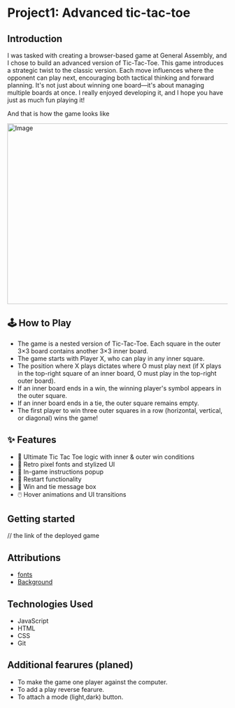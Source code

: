 # Project1: Advanced tic-tac-toe

## Introduction 

I was tasked with creating a browser-based game at General Assembly, and I chose to build an advanced version of Tic-Tac-Toe. This game introduces a strategic twist to the classic version. Each move influences where the opponent can play next, encouraging both tactical thinking and forward planning. It's not just about winning one board—it's about managing multiple boards at once.
I really enjoyed developing it, and I hope you have just as much fun playing it!

And that is how the game looks like

<img width="821" height="413" alt="Image" src="https://github.com/user-attachments/assets/af54fdb8-5219-4375-b8f6-0acd4bb754ca" />

## 🕹️ How to Play

- The game is a nested version of Tic-Tac-Toe. Each square in the outer 3×3 board contains another 3×3 inner board.
- The game starts with Player X, who can play in any inner square.
- The position where X plays dictates where O must play next (if X plays in the top-right square of an inner board, O must play in the top-right outer board).
- If an inner board ends in a win, the winning player's symbol appears in the outer square.
- If an inner board ends in a tie, the outer square remains empty.
- The first player to win three outer squares in a row (horizontal, vertical, or diagonal) wins the game!

## ✨ Features

- 🎯 Ultimate Tic Tac Toe logic with inner & outer win conditions
- 🎨 Retro pixel fonts and stylized UI
- 📜 In-game instructions popup
- 🔁 Restart functionality
- 🎉 Win and tie message box
- 🖱️ Hover animations and UI transitions


## Getting started

// the link of the deployed game

## Attributions

- [fonts](https://fonts.google.com/share?selection.family=Pixelify+Sans:wght@400..700|Press+Start+2P|Silkscreen:wght@400;700|Tektur:wght@400..900|VT323)
- [Background](https://chatgpt.com/)

## Technologies Used
 
- JavaScript
- HTML
- CSS
- Git

## Additional fearures (planed)

- To make the game one player against the computer.
- To add a play reverse fearure.
- To attach a  mode (light,dark) button.
 
